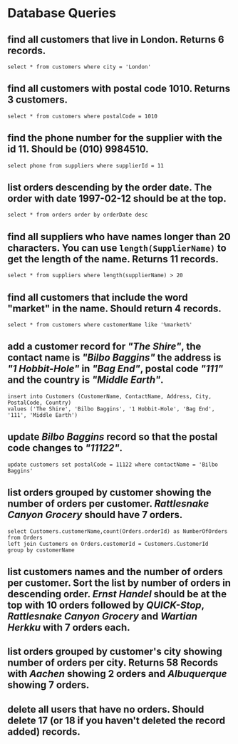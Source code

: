 # Database Queries

## find all customers that live in London. Returns 6 records.

    select * from customers where city = 'London'

## find all customers with postal code 1010. Returns 3 customers.

    select * from customers where postalCode = 1010

## find the phone number for the supplier with the id 11. Should be (010) 9984510.

    select phone from suppliers where supplierId = 11

## list orders descending by the order date. The order with date 1997-02-12 should be at the top.

    select * from orders order by orderDate desc

## find all suppliers who have names longer than 20 characters. You can use `length(SupplierName)` to get the length of the name. Returns 11 records.

    select * from suppliers where length(supplierName) > 20

## find all customers that include the word "market" in the name. Should return 4 records.

    select * from customers where customerName like '%market%'

## add a customer record for _"The Shire"_, the contact name is _"Bilbo Baggins"_ the address is _"1 Hobbit-Hole"_ in _"Bag End"_, postal code _"111"_ and the country is _"Middle Earth"_.

    insert into Customers (CustomerName, ContactName, Address, City, PostalCode, Country)
    values ('The Shire', 'Bilbo Baggins', '1 Hobbit-Hole', 'Bag End', '111', 'Middle Earth')

## update _Bilbo Baggins_ record so that the postal code changes to _"11122"_.

    update customers set postalCode = 11122 where contactName = 'Bilbo Baggins'

## list orders grouped by customer showing the number of orders per customer. _Rattlesnake Canyon Grocery_ should have 7 orders.

    select Customers.customerName,count(Orders.orderId) as NumberOfOrders from Orders
    left join Customers on Orders.customerId = Customers.CustomerId
    group by customerName

## list customers names and the number of orders per customer. Sort the list by number of orders in descending order. _Ernst Handel_ should be at the top with 10 orders followed by _QUICK-Stop_, _Rattlesnake Canyon Grocery_ and _Wartian Herkku_ with 7 orders each.



## list orders grouped by customer's city showing number of orders per city. Returns 58 Records with _Aachen_ showing 2 orders and _Albuquerque_ showing 7 orders.



## delete all users that have no orders. Should delete 17 (or 18 if you haven't deleted the record added) records.


